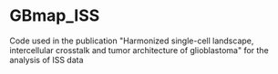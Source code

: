 # GBmap_ISS
Code used in the publication "Harmonized single-cell landscape, intercellular crosstalk and tumor architecture of glioblastoma" for the analysis of ISS data
